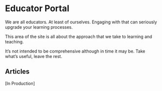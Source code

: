 
# Educator Portal

We are all educators. At least of ourselves. Engaging with that can seriously upgrade your learning processes.

This area of the site is all about the approach that we take to learning and teaching.

It’s not intended to be comprehensive although in time it may be. Take what’s useful, leave the rest.

## Articles

[In Production]
